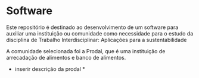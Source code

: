 # Software
Este repositório é destinado ao desenvolvimento de um software para auxiliar uma instituição ou comunidade como necessidade para o estudo da disciplina de Trabalho Interdisciplinar: Aplicações para a sustentabilidade

A comunidade selecionada foi a Prodal, que é uma instituição de arrecadação de alimentos e banco de alimentos.
* inserir descrição da prodal *

